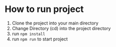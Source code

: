 # How to run project
1. Clone the project into your main directory
2. Change Directory (cd) into the project directory
3. run `npm install`
4. run `npm run` to start project

